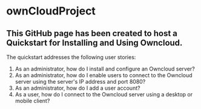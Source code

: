# ownCloudProject
## This GitHub page has been created to host a Quickstart for Installing and Using Owncloud. 

The quickstart addresses the following user stories:
1. As an administrator, how do I install and configure an Owncloud server?
2. As an administrator, how do I enable users to connect to the Owncloud server using the server's IP address and port 8080?
3. As an administrator, how do I add a user account?
4. As a user, how do I connect to the Owncloud server using a desktop or mobile client?
